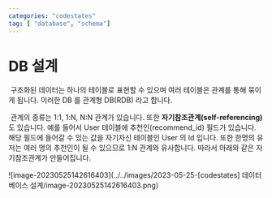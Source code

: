 ```yaml
---
categories: "codestates"
tag: [ "database", "schema"]
---
```


# DB 설계

​	구조화된 데이터는 하나의 테이블로 표현할 수 있으며 여러 테이블은 관계를 통해 묶이게 됩니다. 이러한 DB 를 관계형 DB(RDB) 라고 합니다.

​	관계의 종류는 1:1, 1:N, N:N 관계가 있습니다. 또한 **자기참조관계(self-referencing)** 도 있습니다. 예를 들어서 User 테이블에 추천인(recommend_id) 필드가 있습니다. 해당 필드에 들어갈 수 있는 값을 자기자신 테이블인 User 의 Id 입니다. 또한 한명의 유저는 여러 명의 추천인이 될 수 있으므로 1:N 관계와 유사합니다. 따라서 아래와 같은 자기참조관계가 만들어집니다.

![image-20230525142616403](../../images/2023-05-25-[codestates] 데이터베이스 설계/image-20230525142616403.png)

